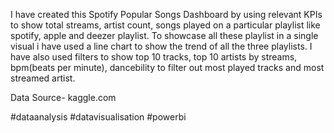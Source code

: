 I have created this Spotify Popular Songs Dashboard by using relevant
KPIs to show total streams, artist count, songs played on a particular
playlist like spotify, apple and deezer playlist. To showcase all these playlist in
a single visual i have used a line chart to show the trend of all the three playlists.
I have also used filters to show top 10 tracks, top 10 artists by streams, bpm(beats per minute),
dancebility to filter out most played tracks and most streamed artist.

Data Source- kaggle.com

#dataanalysis #datavisualisation #powerbi
